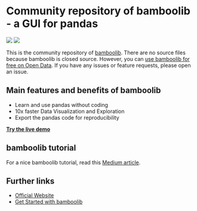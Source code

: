 # Community repository of bamboolib - a GUI for pandas
[![](https://img.shields.io/badge/python-3.6-blue.svg)](https://bamboolib.com) [![](https://img.shields.io/badge/python-3.7-orange.svg)](https://bamboolib.com)

This is the community repository of [bamboolib](https://bamboolib.8080labs.com/). There are no source files because bamboolib is closed source. However, you can [use bamboolib for free on Open Data](https://bamboolib.8080labs.com/get-started). If you have any issues or feature requests, please open an issue.


## Main features and benefits of bamboolib

- Learn and use pandas without coding
- 10x faster Data Visualization and Exploration
- Export the pandas code for reproducibility

__[Try the live demo](https://bamboolib.com/demo)__

## bamboolib tutorial

For a nice bamboolib tutorial, read this [Medium article](https://towardsdatascience.com/bamboolib-learn-and-use-pandas-without-coding-23a7d3a94e1b).

## Further links

- [Official Website](https://bamboolib.8080labs.com/)
- [Get Started with bamboolib](https://bamboolib.8080labs.com/get-started)

